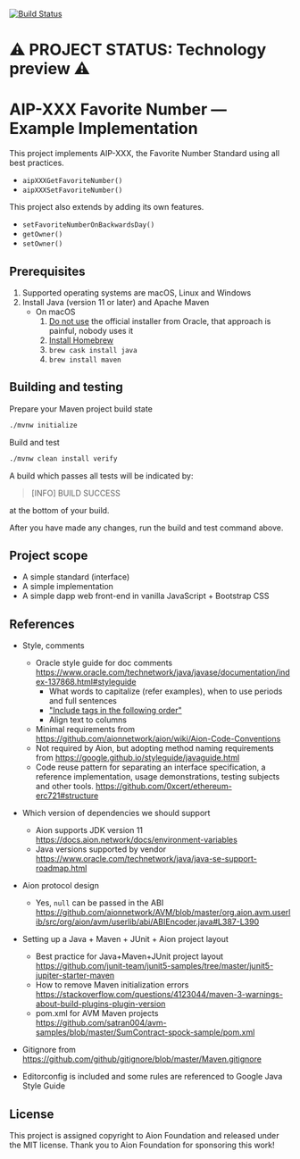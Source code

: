 [![Build Status](https://travis-ci.com/fulldecent/aip-xxx-implementation.svg?branch=master)](https://travis-ci.com/fulldecent/aip-xxx-implementation)

# :warning: PROJECT STATUS: Technology preview :warning:

# AIP-XXX Favorite Number — Example Implementation

This project implements AIP-XXX, the Favorite Number Standard using all best practices.

 - `aipXXXGetFavoriteNumber()`
 - `aipXXXSetFavoriteNumber()`

This project also extends by adding its own features.

 - `setFavoriteNumberOnBackwardsDay()`
 - `getOwner()`
 - `setOwner()`

## Prerequisites

1. Supported operating systems are macOS, Linux and Windows
2. Install Java (version 11 or later) and Apache Maven
   - On macOS
     1. [Do not use](https://stackoverflow.com/a/28635465/300224) the official installer from Oracle, that approach is painful, nobody uses it
     2. [Install Homebrew](https://brew.sh)
     3. `brew cask install java`
     4. `brew install maven`

## Building and testing

Prepare your Maven project build state

```sh
./mvnw initialize
```

Build and test

```sh
./mvnw clean install verify
```

A build which passes all tests will be indicated by:

> [INFO] BUILD SUCCESS

at the bottom of your build.

After you have made any changes, run the build and test command above.

## Project scope

- A simple standard (interface)
- A simple implementation
- A simple dapp web front-end in vanilla JavaScript + Bootstrap CSS

## References

- Style, comments
  - Oracle style guide for doc comments https://www.oracle.com/technetwork/java/javase/documentation/index-137868.html#styleguide
    - What words to capitalize (refer examples), when to use periods and full sentences
    - ["Include tags in the following order"](https://www.oracle.com/technetwork/java/javase/documentation/index-137868.html#orderoftags)
    - Align text to columns
  - Minimal requirements from https://github.com/aionnetwork/aion/wiki/Aion-Code-Conventions
  - Not required by Aion, but adopting method naming requirements from https://google.github.io/styleguide/javaguide.html
  - Code reuse pattern for separating an interface specification, a reference implementation, usage demonstrations, testing subjects and other tools. https://github.com/0xcert/ethereum-erc721#structure
- Which version of dependencies we should support
  - Aion supports JDK version 11 https://docs.aion.network/docs/environment-variables
  - Java versions supported by vendor https://www.oracle.com/technetwork/java/java-se-support-roadmap.html
- Aion protocol design
  - Yes, `null` can be passed in the ABI https://github.com/aionnetwork/AVM/blob/master/org.aion.avm.userlib/src/org/aion/avm/userlib/abi/ABIEncoder.java#L387-L390

- Setting up a Java + Maven + JUnit + Aion project layout
  - Best practice for Java+Maven+JUnit project layout https://github.com/junit-team/junit5-samples/tree/master/junit5-jupiter-starter-maven
  - How to remove Maven initialization errors https://stackoverflow.com/questions/4123044/maven-3-warnings-about-build-plugins-plugin-version
  - pom.xml for AVM Maven projects https://github.com/satran004/avm-samples/blob/master/SumContract-spock-sample/pom.xml
- Gitignore from https://github.com/github/gitignore/blob/master/Maven.gitignore
- Editorconfig is included and some rules are referenced to Google Java Style Guide

## License

This project is assigned copyright to Aion Foundation and released under the MIT license. Thank you to Aion Foundation for sponsoring this work!
